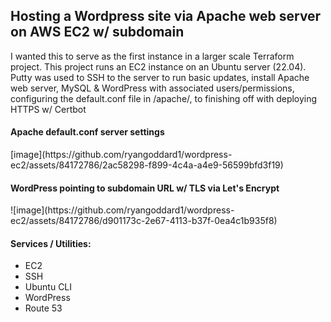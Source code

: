 <H2>Hosting a Wordpress site via Apache web server on AWS EC2 w/ subdomain</H2>
<p>I wanted this to serve as the first instance in a larger scale Terraform project. This project runs an EC2 instance on an Ubuntu server (22.04). Putty was used to SSH to the server to run basic updates, install Apache web server, MySQL & WordPress with associated users/permissions, configuring the default.conf file in /apache/, to finishing off with deploying HTTPS w/ Certbot</p>


<h4>Apache default.conf server settings</h4>
[image](https://github.com/ryangoddard1/wordpress-ec2/assets/84172786/2ac58298-f899-4c4a-a4e9-56599bfd3f19)

<h4>WordPress pointing to subdomain URL w/ TLS via Let's Encrypt</h4>
![image](https://github.com/ryangoddard1/wordpress-ec2/assets/84172786/d901173c-2e67-4113-b37f-0ea4c1b935f8)



<h4>Services / Utilities:</h4>
  <ul>
  <li>EC2</li>
  <li>SSH</li>
  <li>Ubuntu CLI</li>
  <li>WordPress</li>
  <li>Route 53</li>
  </ul>
